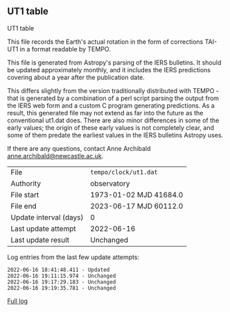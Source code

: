 
## UT1 table

UT1 table

This file records the Earth's actual rotation in the form of
corrections TAI-UT1 in a format readable by TEMPO.

This file is generated from Astropy's parsing of the IERS
bulletins. It should be updated approximately monthly, and it
includes the IERS predictions covering about a year after the
publication date.

This differs slightly from the version traditionally distributed
with TEMPO - that is generated by a combination of a perl script
parsing the output from the IERS web form and a custom C program
generating predictions. As a result, this generated file may not
extend as far into the future as the conventional ut1.dat does.
There are also minor differences in some of the early values; the
origin of these early values is not completely clear, and some of
them predate the earliest values in the IERS bulletins Astropy uses.

If there are any questions, contact Anne Archibald
<anne.archibald@newcastle.ac.uk>.

|     |     |
|:--- |:--- |
| File | `tempo/clock/ut1.dat` |
| Authority | observatory |
| File start | 1973-01-02 MJD 41684.0 |
| File end | 2023-06-17 MJD 60112.0 |
| Update interval (days) | 0 |
| Last update attempt | 2022-06-16 |
| Last update result | Unchanged |

Log entries from the last few update attempts:
```
2022-06-16 18:41:48.411 - Updated
2022-06-16 19:11:15.974 - Unchanged
2022-06-16 19:17:29.183 - Unchanged
2022-06-16 19:19:35.781 - Unchanged
```
[Full log](https://raw.githubusercontent.com/ipta/pulsar-clock-corrections/main/log/tempo/clock/ut1.dat.log)
